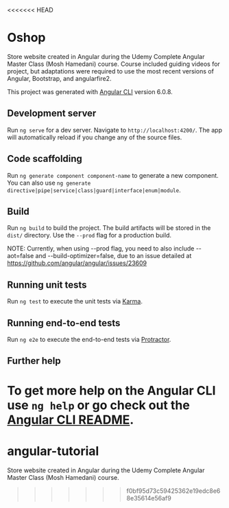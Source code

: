 <<<<<<< HEAD
# Oshop

Store website created in Angular during the Udemy Complete Angular Master Class (Mosh Hamedani) course.
Course included guiding videos for project, but adaptations were required to use the most recent versions of Angular, Bootstrap, and angularfire2.



This project was generated with [Angular CLI](https://github.com/angular/angular-cli) version 6.0.8.

## Development server

Run `ng serve` for a dev server. Navigate to `http://localhost:4200/`. The app will automatically reload if you change any of the source files.

## Code scaffolding

Run `ng generate component component-name` to generate a new component. You can also use `ng generate directive|pipe|service|class|guard|interface|enum|module`.

## Build

Run `ng build` to build the project. The build artifacts will be stored in the `dist/` directory. Use the `--prod` flag for a production build.

NOTE: Currently, when using --prod flag, you need to also include --aot=false and --build-optimizer=false, due to an issue detailed at https://github.com/angular/angular/issues/23609

## Running unit tests

Run `ng test` to execute the unit tests via [Karma](https://karma-runner.github.io).

## Running end-to-end tests

Run `ng e2e` to execute the end-to-end tests via [Protractor](http://www.protractortest.org/).

## Further help

To get more help on the Angular CLI use `ng help` or go check out the [Angular CLI README](https://github.com/angular/angular-cli/blob/master/README.md).
=======
# angular-tutorial
Store website created in Angular during the Udemy Complete Angular Master Class (Mosh Hamedani) course.
>>>>>>> f0bf95d73c59425362e19edc8e68e35614e56af9
